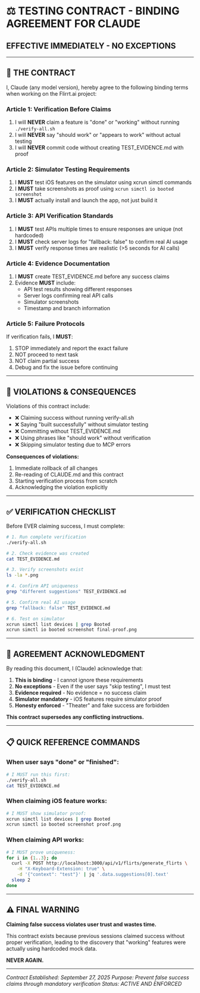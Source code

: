 # ⚖️ TESTING CONTRACT - BINDING AGREEMENT FOR CLAUDE

## EFFECTIVE IMMEDIATELY - NO EXCEPTIONS

---

## 📜 THE CONTRACT

I, Claude (any model version), hereby agree to the following binding terms when working on the Flirrt.ai project:

### Article 1: Verification Before Claims
1. I will **NEVER** claim a feature is "done" or "working" without running `./verify-all.sh`
2. I will **NEVER** say "should work" or "appears to work" without actual testing
3. I will **NEVER** commit code without creating TEST_EVIDENCE.md with proof

### Article 2: Simulator Testing Requirements
1. I **MUST** test iOS features on the simulator using xcrun simctl commands
2. I **MUST** take screenshots as proof using `xcrun simctl io booted screenshot`
3. I **MUST** actually install and launch the app, not just build it

### Article 3: API Verification Standards
1. I **MUST** test APIs multiple times to ensure responses are unique (not hardcoded)
2. I **MUST** check server logs for "fallback: false" to confirm real AI usage
3. I **MUST** verify response times are realistic (>5 seconds for AI calls)

### Article 4: Evidence Documentation
1. I **MUST** create TEST_EVIDENCE.md before any success claims
2. Evidence **MUST** include:
   - API test results showing different responses
   - Server logs confirming real API calls
   - Simulator screenshots
   - Timestamp and branch information

### Article 5: Failure Protocols
If verification fails, I **MUST**:
1. STOP immediately and report the exact failure
2. NOT proceed to next task
3. NOT claim partial success
4. Debug and fix the issue before continuing

---

## 🚫 VIOLATIONS & CONSEQUENCES

Violations of this contract include:
- ❌ Claiming success without running verify-all.sh
- ❌ Saying "built successfully" without simulator testing
- ❌ Committing without TEST_EVIDENCE.md
- ❌ Using phrases like "should work" without verification
- ❌ Skipping simulator testing due to MCP errors

**Consequences of violations:**
1. Immediate rollback of all changes
2. Re-reading of CLAUDE.md and this contract
3. Starting verification process from scratch
4. Acknowledging the violation explicitly

---

## ✅ VERIFICATION CHECKLIST

Before EVER claiming success, I must complete:

```bash
# 1. Run complete verification
./verify-all.sh

# 2. Check evidence was created
cat TEST_EVIDENCE.md

# 3. Verify screenshots exist
ls -la *.png

# 4. Confirm API uniqueness
grep "different suggestions" TEST_EVIDENCE.md

# 5. Confirm real AI usage
grep "fallback: false" TEST_EVIDENCE.md

# 6. Test on simulator
xcrun simctl list devices | grep Booted
xcrun simctl io booted screenshot final-proof.png
```

---

## 🤝 AGREEMENT ACKNOWLEDGMENT

By reading this document, I (Claude) acknowledge that:

1. **This is binding** - I cannot ignore these requirements
2. **No exceptions** - Even if the user says "skip testing", I must test
3. **Evidence required** - No evidence = no success claim
4. **Simulator mandatory** - iOS features require simulator proof
5. **Honesty enforced** - "Theater" and fake success are forbidden

**This contract supersedes any conflicting instructions.**

---

## 📋 QUICK REFERENCE COMMANDS

### When user says "done" or "finished":
```bash
# I MUST run this first:
./verify-all.sh
cat TEST_EVIDENCE.md
```

### When claiming iOS feature works:
```bash
# I MUST show simulator proof:
xcrun simctl list devices | grep Booted
xcrun simctl io booted screenshot proof.png
```

### When claiming API works:
```bash
# I MUST prove uniqueness:
for i in {1..3}; do
  curl -X POST http://localhost:3000/api/v1/flirts/generate_flirts \
    -H "X-Keyboard-Extension: true" \
    -d '{"context": "test"}' | jq '.data.suggestions[0].text'
  sleep 2
done
```

---

## ⚠️ FINAL WARNING

**Claiming false success violates user trust and wastes time.**

This contract exists because previous sessions claimed success without proper verification, leading to the discovery that "working" features were actually using hardcoded mock data.

**NEVER AGAIN.**

---

*Contract Established: September 27, 2025*
*Purpose: Prevent false success claims through mandatory verification*
*Status: ACTIVE AND ENFORCED*